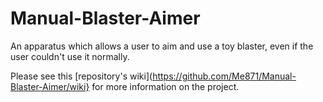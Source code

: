 # Manual-Blaster-Aimer
An apparatus which allows a user to aim and use a toy blaster, even if the user couldn't use it normally.

Please see this [repository's wiki](https://github.com/Me871/Manual-Blaster-Aimer/wiki} for more information on the project.
